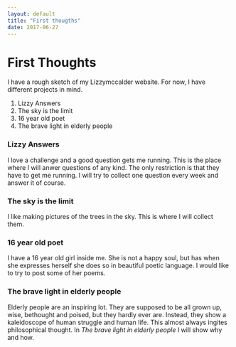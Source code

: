 ```yaml
---
layout: default
title: "First thougths"
date: 2017-06-27
---
```


# First Thoughts

I have a rough sketch of my Lizzymccalder website. For now, I have different projects in mind. 

<ol>
<li>Lizzy Answers</li>
<li>The sky is the limit</li>
<li>16 year old poet</li>
<li>The brave light in elderly people</li>
</ol>

### Lizzy Answers
I love a challenge and a good question gets me running. This is the place where I will anwer questions of any kind. The only restriction is that they have to get me running. I will try to collect one question every week and answer it of course.

### The sky is the limit
I like making pictures of the trees in the sky. This is where I will collect them.

### 16 year old poet
I have a 16 year old girl inside me. She is not a happy soul, but has when she expresses herself she does so in beautiful poetic language. I would like to try to post some of her poems.

### The brave light in elderly people
Elderly people are an inspiring lot. They are supposed to be all grown up, wise, bethought and poised, but they hardly ever are. Instead, they show a kaleidoscope of human struggle and human life. This almost always ingites philosophical thought. In *The brave light in elderly people* I will show why and how.
